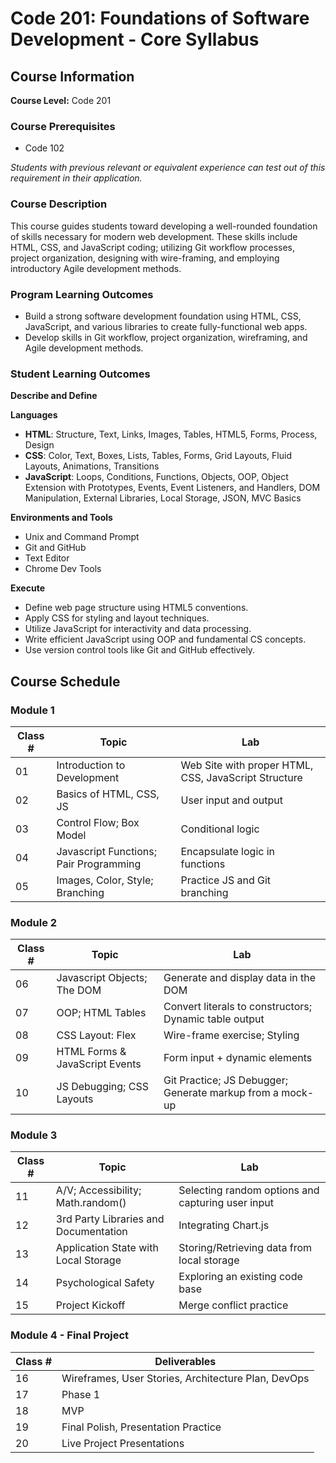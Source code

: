 # Code 201: Foundations of Software Development - Core Syllabus

## Course Information

**Course Level:** Code 201

### Course Prerequisites
- Code 102

*Students with previous relevant or equivalent experience can test out of this requirement in their application.*

### Course Description
This course guides students toward developing a well-rounded foundation of skills necessary for modern web development. These skills include HTML, CSS, and JavaScript coding; utilizing Git workflow processes, project organization, designing with wire-framing, and employing introductory Agile development methods.

### Program Learning Outcomes
- Build a strong software development foundation using HTML, CSS, JavaScript, and various libraries to create fully-functional web apps.
- Develop skills in Git workflow, project organization, wireframing, and Agile development methods.

### Student Learning Outcomes

**Describe and Define**

**Languages**
- **HTML**: Structure, Text, Links, Images, Tables, HTML5, Forms, Process, Design
- **CSS**: Color, Text, Boxes, Lists, Tables, Forms, Grid Layouts, Fluid Layouts, Animations, Transitions
- **JavaScript**: Loops, Conditions, Functions, Objects, OOP, Object Extension with Prototypes, Events, Event Listeners, and Handlers, DOM Manipulation, External Libraries, Local Storage, JSON, MVC Basics

**Environments and Tools**
- Unix and Command Prompt
- Git and GitHub
- Text Editor
- Chrome Dev Tools

**Execute**
- Define web page structure using HTML5 conventions.
- Apply CSS for styling and layout techniques.
- Utilize JavaScript for interactivity and data processing.
- Write efficient JavaScript using OOP and fundamental CS concepts.
- Use version control tools like Git and GitHub effectively.

## Course Schedule

### Module 1

| Class # | Topic                                 | Lab                                                |
|---------|---------------------------------------|----------------------------------------------------|
| 01      | Introduction to Development           | Web Site with proper HTML, CSS, JavaScript Structure |
| 02      | Basics of HTML, CSS, JS               | User input and output                              |
| 03      | Control Flow; Box Model               | Conditional logic                                  |
| 04      | Javascript Functions; Pair Programming| Encapsulate logic in functions                     |
| 05      | Images, Color, Style; Branching       | Practice JS and Git branching                      |

### Module 2

| Class # | Topic                                 | Lab                                                |
|---------|---------------------------------------|----------------------------------------------------|
| 06      | Javascript Objects; The DOM           | Generate and display data in the DOM               |
| 07      | OOP; HTML Tables                      | Convert literals to constructors; Dynamic table output |
| 08      | CSS Layout: Flex                      | Wire-frame exercise; Styling                       |
| 09      | HTML Forms & JavaScript Events        | Form input + dynamic elements                      |
| 10      | JS Debugging; CSS Layouts             | Git Practice; JS Debugger; Generate markup from a mock-up |

### Module 3

| Class # | Topic                                 | Lab                                                |
|---------|---------------------------------------|----------------------------------------------------|
| 11      | A/V; Accessibility; Math.random()     | Selecting random options and capturing user input  |
| 12      | 3rd Party Libraries and Documentation | Integrating Chart.js                               |
| 13      | Application State with Local Storage  | Storing/Retrieving data from local storage         |
| 14      | Psychological Safety                  | Exploring an existing code base                    |
| 15      | Project Kickoff                       | Merge conflict practice                            |

### Module 4 - Final Project

| Class # | Deliverables                                         |
|---------|------------------------------------------------------|
| 16      | Wireframes, User Stories, Architecture Plan, DevOps  |
| 17      | Phase 1                                              |
| 18      | MVP                                                  |
| 19      | Final Polish, Presentation Practice                  |
| 20      | Live Project Presentations                           |
